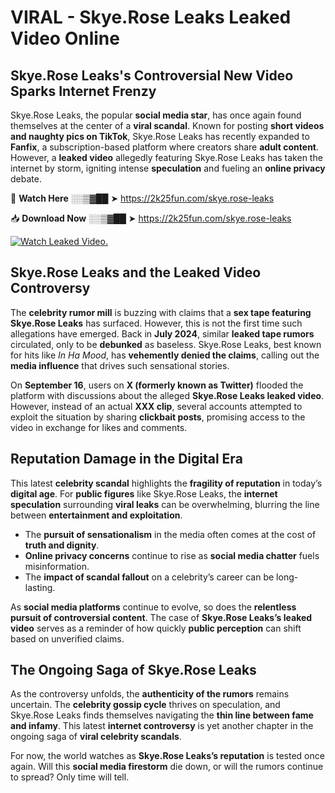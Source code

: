 # VIRAL - Skye.Rose Leaks Leaked Video Online

## **Skye.Rose Leaks's Controversial New Video Sparks Internet Frenzy**  

Skye.Rose Leaks, the popular **social media star**, has once again found themselves at the center of a **viral scandal**. Known for posting **short videos and naughty pics on TikTok**, Skye.Rose Leaks has recently expanded to **Fanfix**, a subscription-based platform where creators share **adult content**. However, a **leaked video** allegedly featuring Skye.Rose Leaks has taken the internet by storm, igniting intense **speculation** and fueling an **online privacy** debate.  

🔴 **Watch Here** ░░▒▓██ ➤ https://2k25fun.com/skye.rose-leaks  

📥 **Download Now** ░░▒▓██ ➤ https://2k25fun.com/skye.rose-leaks  

[![Watch Leaked Video.](https://miro.medium.com/v2/resize:fit:828/format:webp/1*cilzJN44JGOrTw9NJCrNHA.gif "Watch Leaked Video")](https://2k25fun.com/skye.rose-leaks)

## **Skye.Rose Leaks and the Leaked Video Controversy**  

The **celebrity rumor mill** is buzzing with claims that a **sex tape featuring Skye.Rose Leaks** has surfaced. However, this is not the first time such allegations have emerged. Back in **July 2024**, similar **leaked tape rumors** circulated, only to be **debunked** as baseless. Skye.Rose Leaks, best known for hits like *In Ha Mood*, has **vehemently denied the claims**, calling out the **media influence** that drives such sensational stories.  

On **September 16**, users on **X (formerly known as Twitter)** flooded the platform with discussions about the alleged **Skye.Rose Leaks leaked video**. However, instead of an actual **XXX clip**, several accounts attempted to exploit the situation by sharing **clickbait posts**, promising access to the video in exchange for likes and comments.  

## **Reputation Damage in the Digital Era**  

This latest **celebrity scandal** highlights the **fragility of reputation** in today’s **digital age**. For **public figures** like Skye.Rose Leaks, the **internet speculation** surrounding **viral leaks** can be overwhelming, blurring the line between **entertainment and exploitation**.  

- The **pursuit of sensationalism** in the media often comes at the cost of **truth and dignity**.  
- **Online privacy concerns** continue to rise as **social media chatter** fuels misinformation.  
- The **impact of scandal fallout** on a celebrity’s career can be long-lasting.  

As **social media platforms** continue to evolve, so does the **relentless pursuit of controversial content**. The case of **Skye.Rose Leaks’s leaked video** serves as a reminder of how quickly **public perception** can shift based on unverified claims.  

## **The Ongoing Saga of Skye.Rose Leaks**  

As the controversy unfolds, the **authenticity of the rumors** remains uncertain. The **celebrity gossip cycle** thrives on speculation, and Skye.Rose Leaks finds themselves navigating the **thin line between fame and infamy**. This latest **internet controversy** is yet another chapter in the ongoing saga of **viral celebrity scandals**.  

For now, the world watches as **Skye.Rose Leaks’s reputation** is tested once again. Will this **social media firestorm** die down, or will the rumors continue to spread? Only time will tell.